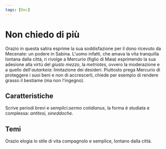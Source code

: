 ```yaml
---
tags: [Doc]
---
```

# Non chiedo di più 
Orazio in questa satira esprime la sua soddisfazione per il dono ricevuto da Mecenate: un podere in Sabina. L'uomo infatti, che amava la vita tranquilla lontana dalla città, ri rivolge a Mercurio (figlio di Maia) esprimendo la sua adesione alla virtù del *giusto mezzo*, la *metriotes*, ovvero la moderazione e a quello dell'*autarkeia*: limitazione dei desideri. Piuttosto prega Mercurio di proteggere i suoi beni e non di accrescerli, chiede per esempio di rendere grasso il bestiame (ma non l'ingegno).

## Caratteristiche
Scrive periodi brevi e sempilci:*sermo cotidianus*, la forma è studiata e complessa: *antitesi, sineddoche*.

## Temi
Orazio elogia lo stile di vita compagnolo e semplice, lontano dalla città.  